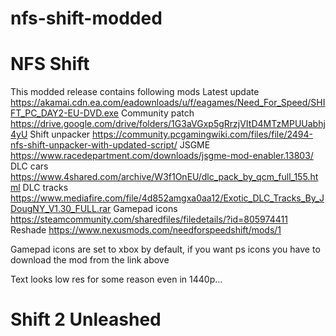 # nfs-shift-modded

# NFS Shift
This modded release contains following mods
Latest update https://akamai.cdn.ea.com/eadownloads/u/f/eagames/Need_For_Speed/SHIFT_PC_DAY2-EU-DVD.exe
Community patch https://drive.google.com/drive/folders/1G3aVGxp5gRrzjVItD4MTzMPUUabhj4yU
Shift unpacker https://community.pcgamingwiki.com/files/file/2494-nfs-shift-unpacker-with-updated-script/
JSGME https://www.racedepartment.com/downloads/jsgme-mod-enabler.13803/
DLC cars https://www.4shared.com/archive/W3f1OnEU/dlc_pack_by_qcm_full_155.html
DLC tracks https://www.mediafire.com/file/4d852amgxa0aa12/Exotic_DLC_Tracks_By_JDougNY_V1.30_FULL.rar
Gamepad icons https://steamcommunity.com/sharedfiles/filedetails/?id=805974411
Reshade https://www.nexusmods.com/needforspeedshift/mods/1

Gamepad icons are set to xbox by default, if you want ps icons you have to download the mod from the link above

Text looks low res for some reason even in 1440p...

# Shift 2 Unleashed

